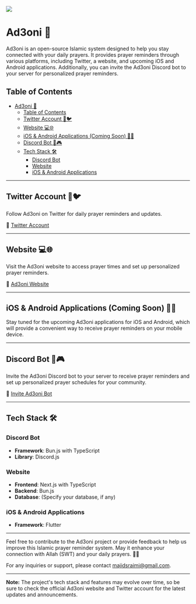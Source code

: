 <img src='https://i.imgur.com/HhgL5SD.png' />

<br/>

# Ad3oni 🙏

Ad3oni is an open-source Islamic system designed to help you stay connected with your daily prayers. It provides prayer reminders through various platforms, including Twitter, a website, and upcoming iOS and Android applications. Additionally, you can invite the Ad3oni Discord bot to your server for personalized prayer reminders.

## Table of Contents
- [Ad3oni 🙏](#ad3oni-)
  - [Table of Contents](#table-of-contents)
  - [Twitter Account 📱🐦](#twitter-account-)
  - [Website 💻🌐](#website-)
  - [iOS \& Android Applications (Coming Soon) 📱📱](#ios--android-applications-coming-soon-)
  - [Discord Bot 🤖🎮](#discord-bot-)
  - [Tech Stack 🛠️](#tech-stack-️)
    - [Discord Bot](#discord-bot)
    - [Website](#website)
    - [iOS \& Android Applications](#ios--android-applications)

---

## Twitter Account 📱🐦
Follow Ad3oni on Twitter for daily prayer reminders and updates.

🔗 [Twitter Account](https://twitter.com/ad3oni_)

---

## Website 💻🌐
Visit the Ad3oni website to access prayer times and set up personalized prayer reminders.

🔗 [Ad3oni Website](https://www.ad3oni.com)

---

## iOS & Android Applications (Coming Soon) 📱📱
Stay tuned for the upcoming Ad3oni applications for iOS and Android, which will provide a convenient way to receive prayer reminders on your mobile device.

---

## Discord Bot 🤖🎮
Invite the Ad3oni Discord bot to your server to receive prayer reminders and set up personalized prayer schedules for your community.

🔗 [Invite Ad3oni Bot](https://discord.com/api/oauth2/authorize?client_id=1159198588782518292&permissions=26624&scope=bot%20applications.commands)

---

## Tech Stack 🛠️

### Discord Bot
- **Framework**: Bun.js with TypeScript
- **Library**: Discord.js

### Website
- **Frontend**: Next.js with TypeScript
- **Backend**: Bun.js
- **Database**: (Specify your database, if any)

### iOS & Android Applications
- **Framework**: Flutter

---

Feel free to contribute to the Ad3oni project or provide feedback to help us improve this Islamic prayer reminder system. May it enhance your connection with Allah (SWT) and your daily prayers. 🙏✨

For any inquiries or support, please contact [majidsraimi@gmail.com](majidsraimi@gmail.com).

---

**Note:** The project's tech stack and features may evolve over time, so be sure to check the official Ad3oni website and Twitter account for the latest updates and announcements.
